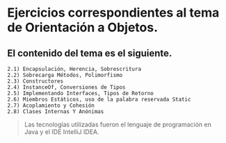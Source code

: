 # Ejercicios correspondientes al tema de Orientación a Objetos.
## El contenido del tema es el siguiente.
    2.1) Encapsulación, Herencia, Sobrescritura
    2.2) Sobrecarga Métodos, Polimorfismo
    2.3) Constructores
    2.4) InstanceOf, Conversiones de Tipos
    2.5) Implementando Interfaces, Tipos de Retorno
    2.6) Miembros Estáticos, uso de la palabra reservada Static
    2.7) Acoplamiento y Cohesión
    2.8) Clases Internas Y Anónimas

> Las tecnologías utilizadas fueron el lenguaje de programación en Java y el IDE IntelliJ IDEA.

